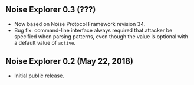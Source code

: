## Noise Explorer 0.3 (???)
- Now based on Noise Protocol Framework revision 34.
- Bug fix: command-line interface always required that attacker be specified when parsing patterns, even though the value is optional with a default value of `active`.

## Noise Explorer 0.2 (May 22, 2018)
- Initial public release.